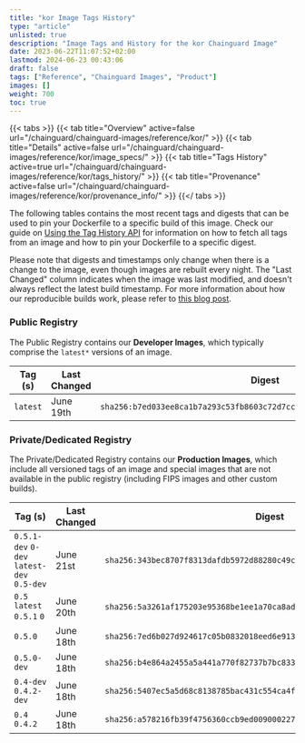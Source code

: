 ```yaml
---
title: "kor Image Tags History"
type: "article"
unlisted: true
description: "Image Tags and History for the kor Chainguard Image"
date: 2023-06-22T11:07:52+02:00
lastmod: 2024-06-23 00:43:06
draft: false
tags: ["Reference", "Chainguard Images", "Product"]
images: []
weight: 700
toc: true
---
```


{{< tabs >}}
{{< tab title="Overview" active=false url="/chainguard/chainguard-images/reference/kor/" >}}
{{< tab title="Details" active=false url="/chainguard/chainguard-images/reference/kor/image_specs/" >}}
{{< tab title="Tags History" active=true url="/chainguard/chainguard-images/reference/kor/tags_history/" >}}
{{< tab title="Provenance" active=false url="/chainguard/chainguard-images/reference/kor/provenance_info/" >}}
{{</ tabs >}}

The following tables contains the most recent tags and digests that can be used to pin your Dockerfile to a specific build of this image. Check our guide on [Using the Tag History API](/chainguard/chainguard-images/using-the-tag-history-api/) for information on how to fetch all tags from an image and how to pin your Dockerfile to a specific digest.

Please note that digests and timestamps only change when there is a change to the image, even though images are rebuilt every night. The "Last Changed" column indicates when the image was last modified, and doesn't always reflect the latest build timestamp. For more information about how our reproducible builds work, please refer to [this blog post](https://www.chainguard.dev/unchained/reproducing-chainguards-reproducible-image-builds).

### Public Registry
The Public Registry contains our **Developer Images**, which typically comprise the `latest*` versions of an image.

| Tag (s)   | Last Changed | Digest                                                                    |
|-----------|--------------|---------------------------------------------------------------------------|
|  `latest` | June 19th    | `sha256:b7ed033ee8ca1b7a293c53fb8603c72d7ccb825296e8ddc745ee02e4e6c7f265` |


### Private/Dedicated Registry
The Private/Dedicated Registry contains our **Production Images**, which include all versioned tags of an image and special images that are not available in the public registry (including FIPS images and other custom builds).

| Tag (s)                                     | Last Changed | Digest                                                                    |
|---------------------------------------------|--------------|---------------------------------------------------------------------------|
|  `0.5.1-dev` `0-dev` `latest-dev` `0.5-dev` | June 21st    | `sha256:343bec8707f8313dafdb5972d88280c49cbba76e9905126484a5940a10b94042` |
|  `0.5` `latest` `0.5.1` `0`                 | June 20th    | `sha256:5a3261af175203e95368be1ee1a70ca8ad1b6fc87907b40b04fd5fc330e95039` |
|  `0.5.0`                                    | June 18th    | `sha256:7ed6b027d924617c05b0832018eed6e9139d05f01902cb35bbe5940530aa580d` |
|  `0.5.0-dev`                                | June 18th    | `sha256:b4e864a2455a5a441a770f82737b7bc83348a5233225d31b63dbcb57ce0c3ce9` |
|  `0.4-dev` `0.4.2-dev`                      | June 18th    | `sha256:5407ec5a5d68c8138785bac431c554ca4f0bb315324e65378befbe8bf59cbf24` |
|  `0.4` `0.4.2`                              | June 18th    | `sha256:a578216fb39f4756360ccb9ed009000227765e55edfce2a4e461984a3b5f9bcd` |

